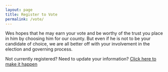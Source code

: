 ```yaml
---
layout: page
title: Register to Vote
permalink: /vote/
---
```


Wes hopes that he may earn your vote and be worthy of the trust you place in him by choosing him for our county. But even if he is not to be your candidate of choice, we are all better off with your involvement in the election and governing process.

Not currently registered? Need to update your information? [Click here to make it happen](https://secure.utah.gov/voterreg/index.html)